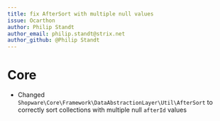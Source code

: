 ```yaml
---
title: fix AfterSort with multiple null values
issue: Ocarthon
author: Philip Standt
author_email: philip.standt@strix.net
author_github: @Philip Standt
---
```


# Core
* Changed `Shopware\Core\Framework\DataAbstractionLayer\Util\AfterSort` to correctly sort collections with multiple null `afterId` values
